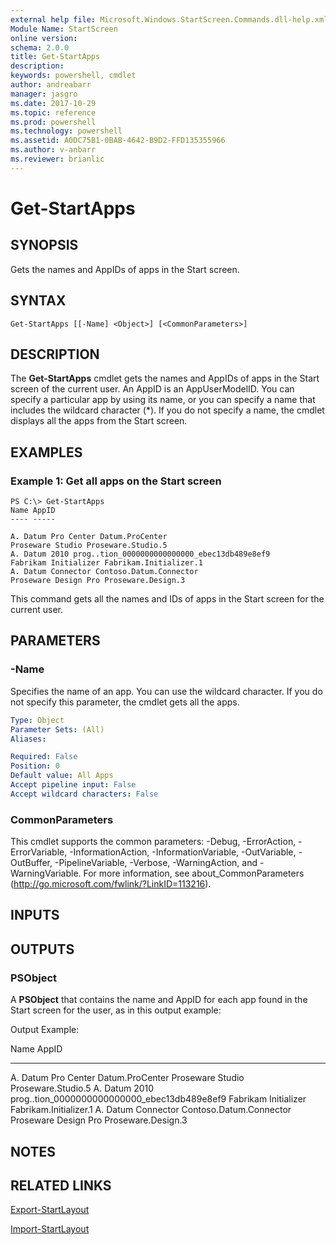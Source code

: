 ```yaml
---
external help file: Microsoft.Windows.StartScreen.Commands.dll-help.xml
Module Name: StartScreen
online version: 
schema: 2.0.0
title: Get-StartApps
description: 
keywords: powershell, cmdlet
author: andreabarr
manager: jasgro
ms.date: 2017-10-29
ms.topic: reference
ms.prod: powershell
ms.technology: powershell
ms.assetid: A0DC75B1-0BAB-4642-B9D2-FFD135355966
ms.author: v-anbarr
ms.reviewer: brianlic
---
```


# Get-StartApps

## SYNOPSIS
Gets the names and AppIDs of apps in the Start screen.

## SYNTAX

```
Get-StartApps [[-Name] <Object>] [<CommonParameters>]
```

## DESCRIPTION
The **Get-StartApps** cmdlet gets the names and AppIDs of apps in the Start screen of the current user.
An AppID is an AppUserModelID.
You can specify a particular app by using its name, or you can specify a name that includes the wildcard character (*).
If you do not specify a name, the cmdlet displays all the apps from the Start screen.

## EXAMPLES

### Example 1: Get all apps on the Start screen
```
PS C:\> Get-StartApps
Name AppID
---- -----

A. Datum Pro Center Datum.ProCenter
Proseware Studio Proseware.Studio.5
A. Datum 2010 prog..tion_0000000000000000_ebec13db489e8ef9
Fabrikam Initializer Fabrikam.Initializer.1
A. Datum Connector Contoso.Datum.Connector
Proseware Design Pro Proseware.Design.3
```

This command gets all the names and IDs of apps in the Start screen for the current user.

## PARAMETERS

### -Name
Specifies the name of an app.
You can use the wildcard character.
If you do not specify this parameter, the cmdlet gets all the apps.

```yaml
Type: Object
Parameter Sets: (All)
Aliases: 

Required: False
Position: 0
Default value: All Apps
Accept pipeline input: False
Accept wildcard characters: False
```

### CommonParameters
This cmdlet supports the common parameters: -Debug, -ErrorAction, -ErrorVariable, -InformationAction, -InformationVariable, -OutVariable, -OutBuffer, -PipelineVariable, -Verbose, -WarningAction, and -WarningVariable. For more information, see about_CommonParameters (http://go.microsoft.com/fwlink/?LinkID=113216).

## INPUTS

## OUTPUTS

### PSObject
A **PSObject** that contains the name and AppID for each app found in the Start screen for the user, as in this output example:

Output Example: 

Name AppID
---- -----

A.
Datum Pro Center Datum.ProCenter
Proseware Studio Proseware.Studio.5
A.
Datum 2010 prog..tion_0000000000000000_ebec13db489e8ef9
Fabrikam Initializer Fabrikam.Initializer.1
A.
Datum Connector Contoso.Datum.Connector
Proseware Design Pro Proseware.Design.3

## NOTES

## RELATED LINKS

[Export-StartLayout](./Export-StartLayout.md)

[Import-StartLayout](./Import-StartLayout.md)


